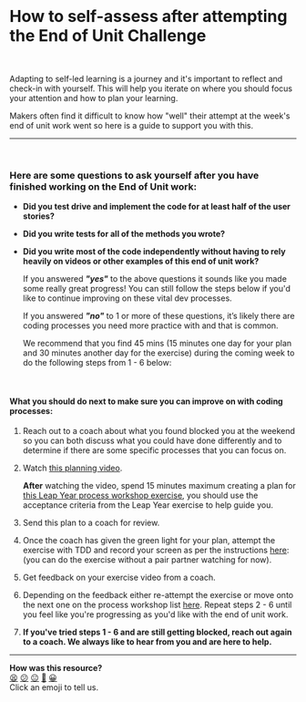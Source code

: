 <br>

# How to self-assess after attempting the End of Unit Challenge

<br>

  Adapting to self-led learning is a journey and it's important to reflect and check-in with yourself. This will help you iterate on where you should focus your attention and how to plan your learning.

  Makers often find it difficult to know how "well" their attempt at the week's end of unit work went so here is a guide to support you with this.


--------

<br>

###   Here are some questions to ask yourself after you have finished working on the End of Unit work:


* **Did you test drive and implement the code for at least half of the user stories?**

* **Did you write tests for all of the methods you wrote?**

* **Did you write most of the code independently without having to rely heavily on videos or other examples of this end of unit work?**

  If you answered **<em>"yes"</em>** to the above questions it sounds like you made some really great progress! You can still follow the steps below if you'd like to continue improving on these vital dev processes. 

  If you answered **<em>"no"</em>** to 1 or more of these questions, it’s likely there are coding processes you need more practice with and that is common. 

  We recommend that you find 45 mins (15 minutes one day for your plan and 30 minutes another day for the exercise) during the coming week to do the following steps from 1 - 6 below:
<br>

####   What you should do next to make sure you can improve on with coding processes:


1. Reach out to a coach about what you found blocked you at the weekend so you can both discuss what you could have done differently and to determine if there are some specific processes that you can focus on.


2. Watch [this planning video](https://drive.google.com/file/d/1z-ez0kmoRRxYX_FHhieJjYS33xJ6MYLy/view?usp=sharing).

   **After** watching the video, spend 15 minutes maximum creating a plan for [this Leap Year process workshop exercise](https://github.com/makersacademy/skills-workshops/tree/master/process_review/exercises/leap_years), you should use the acceptance criteria from the Leap Year exercise to help guide you.


3. Send this plan to a coach for review.


4. Once the coach has given the green light for your plan, attempt the exercise with TDD and record your screen as per the instructions [here](https://github.com/makersacademy/skills-workshops/tree/master/process_review): (you can do the exercise without a pair partner watching for now).


5. Get feedback on your exercise video from a coach.


6. Depending on the feedback either re-attempt the exercise or move onto the next one on the process workshop list [here](https://github.com/makersacademy/skills-workshops/tree/master/process_review). Repeat steps 2 - 6 until you feel like you're progressing as you'd like with the end of unit work.


7. **If you've tried steps 1 - 6 and are still getting blocked, reach out again to a coach. We always like to hear from you and are here to help.**

<!-- BEGIN GENERATED SECTION DO NOT EDIT -->

---

**How was this resource?**  
[😫](https://airtable.com/shrUJ3t7KLMqVRFKR?prefill_Repository=course&prefill_File=how-to/self-assess-after-end-of-unit-challenge.md&prefill_Sentiment=😫) [😕](https://airtable.com/shrUJ3t7KLMqVRFKR?prefill_Repository=course&prefill_File=how-to/self-assess-after-end-of-unit-challenge.md&prefill_Sentiment=😕) [😐](https://airtable.com/shrUJ3t7KLMqVRFKR?prefill_Repository=course&prefill_File=how-to/self-assess-after-end-of-unit-challenge.md&prefill_Sentiment=😐) [🙂](https://airtable.com/shrUJ3t7KLMqVRFKR?prefill_Repository=course&prefill_File=how-to/self-assess-after-end-of-unit-challenge.md&prefill_Sentiment=🙂) [😀](https://airtable.com/shrUJ3t7KLMqVRFKR?prefill_Repository=course&prefill_File=how-to/self-assess-after-end-of-unit-challenge.md&prefill_Sentiment=😀)  
Click an emoji to tell us.

<!-- END GENERATED SECTION DO NOT EDIT -->
